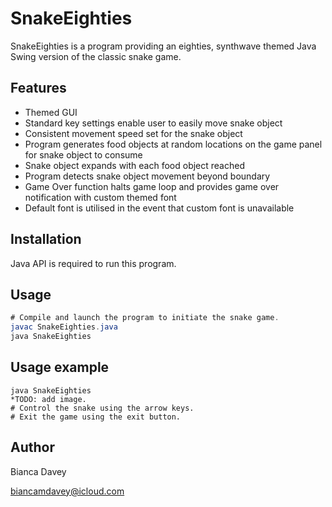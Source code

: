 # SnakeEighties

SnakeEighties is a program providing an eighties, synthwave themed Java Swing version of the classic snake game.

## Features

* Themed GUI
* Standard key settings enable user to easily move snake object
* Consistent movement speed set for the snake object
* Program generates food objects at random locations on the game panel for snake object to consume
* Snake object expands with each food object reached
* Program detects snake object movement beyond boundary
* Game Over function halts game loop and provides game over notification with custom themed font
* Default font is utilised in the event that custom font is unavailable

## Installation

Java API is required to run this program.

## Usage

```java
# Compile and launch the program to initiate the snake game.
javac SnakeEighties.java
java SnakeEighties  
```

## Usage example

```
java SnakeEighties
*TODO: add image.
# Control the snake using the arrow keys.
# Exit the game using the exit button.

```

## Author

Bianca Davey 

biancamdavey@icloud.com
